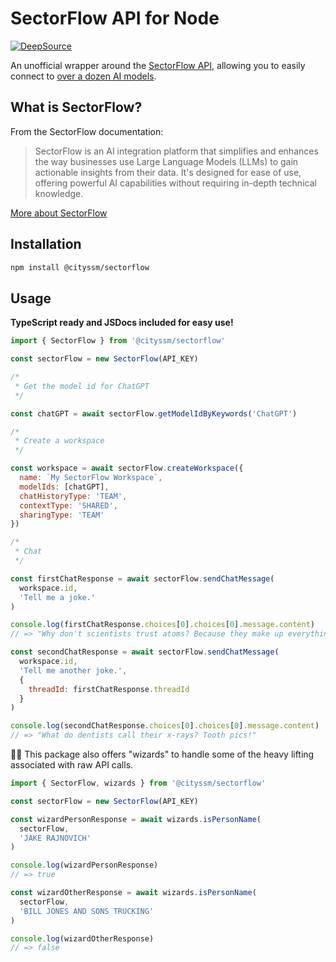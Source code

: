 # SectorFlow API for Node

[![DeepSource](https://app.deepsource.com/gh/cityssm/node-sectorflow.svg/?label=active+issues&show_trend=true&token=JNfvxWju1bt6LN1oizyHvJ2Q)](https://app.deepsource.com/gh/cityssm/node-sectorflow/)


An unofficial wrapper around the [SectorFlow API](https://docs.sectorflowai.com/reference),
allowing you to easily connect to [over a dozen AI models](https://docs.sectorflowai.com/docs/available-models).

## What is SectorFlow?

From the SectorFlow documentation:

> SectorFlow is an AI integration platform that simplifies and enhances the way businesses use Large Language Models (LLMs) to gain actionable insights from their data. It's designed for ease of use, offering powerful AI capabilities without requiring in-depth technical knowledge.

[More about SectorFlow](https://sectorflow.ai/)

## Installation

```sh
npm install @cityssm/sectorflow
```

## Usage

**TypeScript ready and JSDocs included for easy use!**

```javascript
import { SectorFlow } from '@cityssm/sectorflow'

const sectorFlow = new SectorFlow(API_KEY)

/*
 * Get the model id for ChatGPT
 */

const chatGPT = await sectorFlow.getModelIdByKeywords('ChatGPT')

/*
 * Create a workspace
 */

const workspace = await sectorFlow.createWorkspace({
  name: `My SectorFlow Workspace`,
  modelIds: [chatGPT],
  chatHistoryType: 'TEAM',
  contextType: 'SHARED',
  sharingType: 'TEAM'
})

/*
 * Chat
 */

const firstChatResponse = await sectorFlow.sendChatMessage(
  workspace.id,
  'Tell me a joke.'
)

console.log(firstChatResponse.choices[0].choices[0].message.content)
// => "Why don't scientists trust atoms? Because they make up everything!"

const secondChatResponse = await sectorFlow.sendChatMessage(
  workspace.id,
  'Tell me another joke.',
  {
    threadId: firstChatResponse.threadId
  }
)

console.log(secondChatResponse.choices[0].choices[0].message.content)
// => "What do dentists call their x-rays? Tooth pics!"
```

🧙‍♂️ This package also offers "wizards" to handle some of the heavy lifting
associated with raw API calls.

```javascript
import { SectorFlow, wizards } from '@cityssm/sectorflow'

const sectorFlow = new SectorFlow(API_KEY)

const wizardPersonResponse = await wizards.isPersonName(
  sectorFlow,
  'JAKE RAJNOVICH'
)

console.log(wizardPersonResponse)
// => true

const wizardOtherResponse = await wizards.isPersonName(
  sectorFlow,
  'BILL JONES AND SONS TRUCKING'
)

console.log(wizardOtherResponse)
// => false
```
